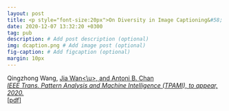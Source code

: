 ```yaml
---
layout: post
title: <p style="font-size:20px">On Diversity in Image Captioning&#58; Metrics and Methods</p>
date: 2020-12-07 13:32:20 +0300
tag: pub
description: # Add post description (optional)
img: dcaption.png # Add image post (optional)
fig-caption: # Add figcaption (optional)
margin: 10px
---
```


Qingzhong Wang, <u>Jia Wan<\u>, and Antoni B. Chan   
*IEEE Trans. Pattern Analysis and Machine Intelligence (TPAMI), to appear, 2020.*  
[[pdf](http://visal.cs.cityu.edu.hk/static/pubs/journal/pami20-diverse.pdf)]

